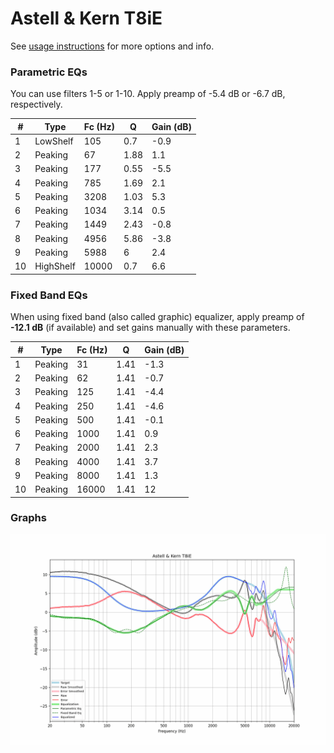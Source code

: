 # Astell & Kern T8iE
See [usage instructions](https://github.com/jaakkopasanen/AutoEq#usage) for more options and info.

### Parametric EQs
You can use filters 1-5 or 1-10. Apply preamp of -5.4 dB or -6.7 dB, respectively.

|   # | Type      |   Fc (Hz) |    Q |   Gain (dB) |
|-----|-----------|-----------|------|-------------|
|   1 | LowShelf  |       105 | 0.7  |        -0.9 |
|   2 | Peaking   |        67 | 1.88 |         1.1 |
|   3 | Peaking   |       177 | 0.55 |        -5.5 |
|   4 | Peaking   |       785 | 1.69 |         2.1 |
|   5 | Peaking   |      3208 | 1.03 |         5.3 |
|   6 | Peaking   |      1034 | 3.14 |         0.5 |
|   7 | Peaking   |      1449 | 2.43 |        -0.8 |
|   8 | Peaking   |      4956 | 5.86 |        -3.8 |
|   9 | Peaking   |      5988 | 6    |         2.4 |
|  10 | HighShelf |     10000 | 0.7  |         6.6 |

### Fixed Band EQs
When using fixed band (also called graphic) equalizer, apply preamp of **-12.1 dB** (if available) and set gains manually with these parameters.

|   # | Type    |   Fc (Hz) |    Q |   Gain (dB) |
|-----|---------|-----------|------|-------------|
|   1 | Peaking |        31 | 1.41 |        -1.3 |
|   2 | Peaking |        62 | 1.41 |        -0.7 |
|   3 | Peaking |       125 | 1.41 |        -4.4 |
|   4 | Peaking |       250 | 1.41 |        -4.6 |
|   5 | Peaking |       500 | 1.41 |        -0.1 |
|   6 | Peaking |      1000 | 1.41 |         0.9 |
|   7 | Peaking |      2000 | 1.41 |         2.3 |
|   8 | Peaking |      4000 | 1.41 |         3.7 |
|   9 | Peaking |      8000 | 1.41 |         1.3 |
|  10 | Peaking |     16000 | 1.41 |        12   |

### Graphs
![](./Astell%20&%20Kern%20T8iE.png)
